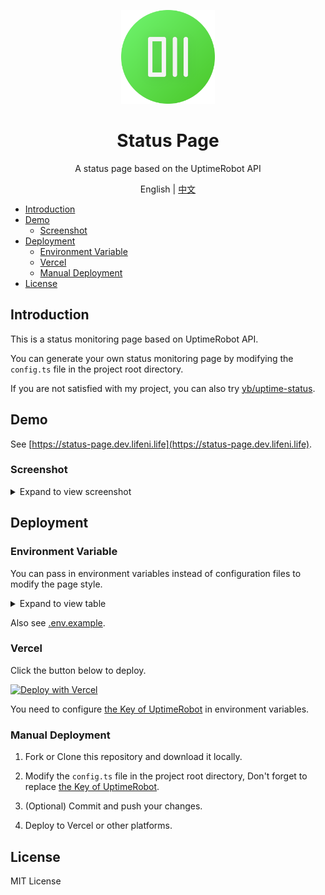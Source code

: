 <p align="center">
  <img width="150px" alt="Logo" src="public/logo.svg" />
</p>

<h1 align="center">Status Page</h1>
<p align="center">A status page based on the UptimeRobot API</p>
<p align="center">English | <a href="README.zh-CN.md">中文</a></p>

- [Introduction](#introduction)
- [Demo](#demo)
  - [Screenshot](#screenshot)
- [Deployment](#deployment)
  - [Environment Variable](#environment-variable)
  - [Vercel](#vercel)
  - [Manual Deployment](#manual-deployment)
- [License](#license)

## Introduction

This is a status monitoring page based on UptimeRobot API.

You can generate your own status monitoring page by modifying the `config.ts` file in the project root directory.

If you are not satisfied with my project, you can also try [yb/uptime-status](https://github.com/yb/uptime-status).

## Demo

See [https://status-page.dev.lifeni.life](https://status-page.dev.lifeni.life).

### Screenshot

<details>
  <summary>Expand to view screenshot</summary>

![Preview](./assets/preview.png)

</details>

## Deployment

### Environment Variable

You can pass in environment variables instead of configuration files to modify the page style.

<details>
  <summary>Expand to view table</summary>

| Name                 | Description                                                                  | Default                                     | Type                |
| -------------------- | ---------------------------------------------------------------------------- | ------------------------------------------- | ------------------- |
| `KEY`                | [Your UptimeRobot API Key](https://uptimerobot.com/dashboard.php#mySettings) | -                                           | UptimeRobot API Key |
| `FAVICON`            | Page favicon                                                                 | /favicon.ico                                | URL                 |
| `PAGE_TITLE`         | Page title, in `<head>`                                                      | Status Page                                 | Text                |
| `PAGE_DESC`          | Page description, in `<head>`                                                | A status page based on the UptimeRobot API. | Text                |
| `THEME`              | Page theme style                                                             | dark                                        | `dark` or `light`   |
| `SHOW_HEADER_TEXT`   | Whether to display the text in the middle of the page                        | true                                        | Boolean             |
| `HEADER_TEXT`        | Text in the middle of the page                                               | Status Page                                 | Text                |
| `SHOW_HEADER_LOGO`   | Whether to display the Logo in the middle of the page                        | true                                        | Boolean             |
| `HEADER_LOGO`        | Logo in the middle of the page                                               | /logo.svg                                   | URL                 |
| `SHOW_HEADER`        | Whether to display header                                                    | true                                        | Boolean             |
| `SHOW_GLOBAL_STATUS` | Whether to display global status bar                                         | true                                        | Boolean             |
| `SHOW_FOOTER`        | Whether to display footer                                                    | true                                        | Boolean             |

</details>

Also see [.env.example](/.env.example).

### Vercel

Click the button below to deploy.

[![Deploy with Vercel](https://vercel.com/button)](https://vercel.com/new/git/external?repository-url=https%3A%2F%2Fgithub.com%2FLifeni%2Fstatus-page&env=KEY&envDescription=UptimeRobot%20API%20Key&envLink=https%3A%2F%2Fuptimerobot.com%2Fdashboard.php%23mySettings&demo-title=Status%20Page&demo-description=A%20demo%20site%20for%20Status%20Page.&demo-url=https%3A%2F%2Fstatus-page.dev.lifeni.life&demo-image=https%3A%2F%2Ffile.lifeni.life%2Fstatus%2Fexample.jpg)

You need to configure [the Key of UptimeRobot](https://uptimerobot.com/dashboard.php#mySettings) in environment variables.

### Manual Deployment

1. Fork or Clone this repository and download it locally.

2. Modify the `config.ts` file in the project root directory, Don't forget to replace [the Key of UptimeRobot](https://uptimerobot.com/dashboard.php#mySettings).

3. (Optional) Commit and push your changes.

4. Deploy to Vercel or other platforms.

## License

MIT License
